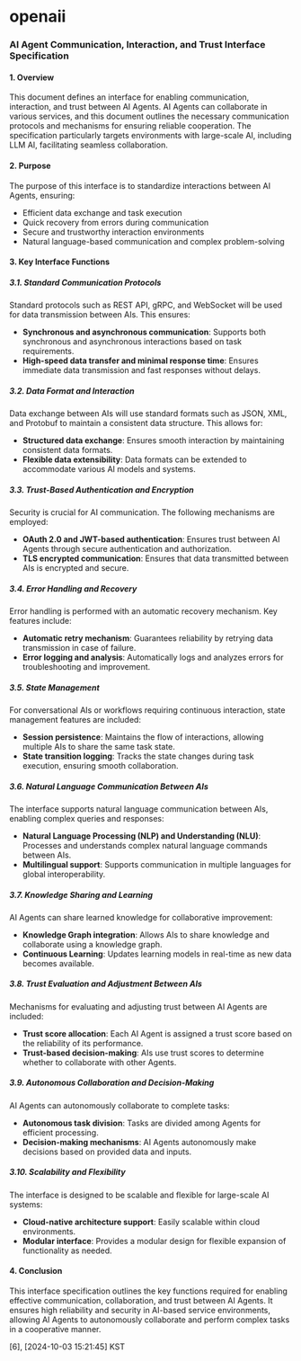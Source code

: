 # openaii
### AI Agent Communication, Interaction, and Trust Interface Specification

#### 1. **Overview**
This document defines an interface for enabling communication, interaction, and trust between AI Agents. AI Agents can collaborate in various services, and this document outlines the necessary communication protocols and mechanisms for ensuring reliable cooperation. The specification particularly targets environments with large-scale AI, including LLM AI, facilitating seamless collaboration.

#### 2. **Purpose**
The purpose of this interface is to standardize interactions between AI Agents, ensuring:
- Efficient data exchange and task execution
- Quick recovery from errors during communication
- Secure and trustworthy interaction environments
- Natural language-based communication and complex problem-solving

#### 3. **Key Interface Functions**

##### 3.1. **Standard Communication Protocols**
Standard protocols such as REST API, gRPC, and WebSocket will be used for data transmission between AIs. This ensures:
- **Synchronous and asynchronous communication**: Supports both synchronous and asynchronous interactions based on task requirements.
- **High-speed data transfer and minimal response time**: Ensures immediate data transmission and fast responses without delays.

##### 3.2. **Data Format and Interaction**
Data exchange between AIs will use standard formats such as JSON, XML, and Protobuf to maintain a consistent data structure. This allows for:
- **Structured data exchange**: Ensures smooth interaction by maintaining consistent data formats.
- **Flexible data extensibility**: Data formats can be extended to accommodate various AI models and systems.

##### 3.3. **Trust-Based Authentication and Encryption**
Security is crucial for AI communication. The following mechanisms are employed:
- **OAuth 2.0 and JWT-based authentication**: Ensures trust between AI Agents through secure authentication and authorization.
- **TLS encrypted communication**: Ensures that data transmitted between AIs is encrypted and secure.

##### 3.4. **Error Handling and Recovery**
Error handling is performed with an automatic recovery mechanism. Key features include:
- **Automatic retry mechanism**: Guarantees reliability by retrying data transmission in case of failure.
- **Error logging and analysis**: Automatically logs and analyzes errors for troubleshooting and improvement.

##### 3.5. **State Management**
For conversational AIs or workflows requiring continuous interaction, state management features are included:
- **Session persistence**: Maintains the flow of interactions, allowing multiple AIs to share the same task state.
- **State transition logging**: Tracks the state changes during task execution, ensuring smooth collaboration.

##### 3.6. **Natural Language Communication Between AIs**
The interface supports natural language communication between AIs, enabling complex queries and responses:
- **Natural Language Processing (NLP) and Understanding (NLU)**: Processes and understands complex natural language commands between AIs.
- **Multilingual support**: Supports communication in multiple languages for global interoperability.

##### 3.7. **Knowledge Sharing and Learning**
AI Agents can share learned knowledge for collaborative improvement:
- **Knowledge Graph integration**: Allows AIs to share knowledge and collaborate using a knowledge graph.
- **Continuous Learning**: Updates learning models in real-time as new data becomes available.

##### 3.8. **Trust Evaluation and Adjustment Between AIs**
Mechanisms for evaluating and adjusting trust between AI Agents are included:
- **Trust score allocation**: Each AI Agent is assigned a trust score based on the reliability of its performance.
- **Trust-based decision-making**: AIs use trust scores to determine whether to collaborate with other Agents.

##### 3.9. **Autonomous Collaboration and Decision-Making**
AI Agents can autonomously collaborate to complete tasks:
- **Autonomous task division**: Tasks are divided among Agents for efficient processing.
- **Decision-making mechanisms**: AI Agents autonomously make decisions based on provided data and inputs.

##### 3.10. **Scalability and Flexibility**
The interface is designed to be scalable and flexible for large-scale AI systems:
- **Cloud-native architecture support**: Easily scalable within cloud environments.
- **Modular interface**: Provides a modular design for flexible expansion of functionality as needed.

#### 4. **Conclusion**
This interface specification outlines the key functions required for enabling effective communication, collaboration, and trust between AI Agents. It ensures high reliability and security in AI-based service environments, allowing AI Agents to autonomously collaborate and perform complex tasks in a cooperative manner.

[6], [2024-10-03 15:21:45] KST
